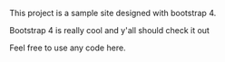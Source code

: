 This project is a sample site designed with bootstrap 4.

Bootstrap 4 is really cool and y'all should check it out

Feel free to use any code here.